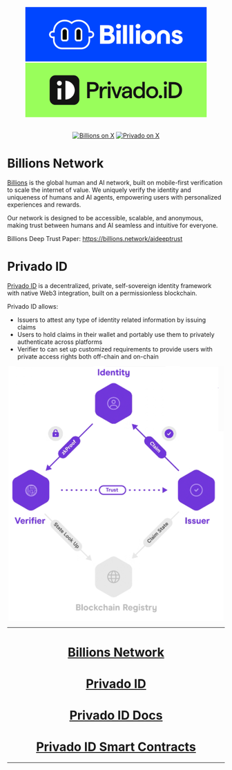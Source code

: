 <div align="center">
<a href="https://billions.network/" target="_blank"><img src="https://github.com/0xPolygonID/.github/blob/main/profile/billions.png" width="420px"/></a> <a href="https://www.privado.id/" target="_blank"><img src="https://github.com/0xPolygonID/.github/blob/main/profile/privado.png" width="420px"/></a>
</div>
<br />
<div align="center">

[![Billions on X][ico-billions]][link-billions] [![Privado on X][ico-privado]][link-privado]

</div>

[ico-billions]: https://img.shields.io/twitter/follow/billions_ntwk?label=Billions%20Network
[link-billions]: https://x.com/billions_ntwk

[ico-privado]: https://img.shields.io/twitter/follow/PrivadoID?label=Privado+ID
[link-privado]: https://x.com/PrivadoID

# Billions Network

[Billions](https://billions.network/) is the global human and AI network, built on mobile-first verification to scale the internet of value. We uniquely verify the identity and uniqueness of humans and AI agents, empowering users with personalized experiences and rewards.

Our network is designed to be accessible, scalable, and anonymous, making trust between humans and AI seamless and intuitive for everyone.

Billions Deep Trust Paper: https://billions.network/aideeptrust

# Privado ID

[Privado ID](https://www.privado.id/) is a decentralized, private, self-sovereign identity framework with native Web3 integration, built on a permissionless blockchain.

Privado ID allows:

- Issuers to attest any type of identity related information by issuing claims
- Users to hold claims in their wallet and portably use them to privately authenticate across platforms
- Verifier to can set up customized requirements to provide users with private access rights both off-chain and on-chain

<div align="center">
<img src= "https://github.com/0xPolygonID/tutorials/blob/main/mkdocs/docs/imgs/triangle-of-trust-polygonID.png" align="center" width="500"/>
</div>

---
# <div align="center"><b>[Billions Network](https://billions.network/)</b></div>
# <div align="center"><b>[Privado ID](https://www.privado.id/)</b></div>
# <div align="center"><b>[Privado ID Docs](https://docs.privado.id/)</b></div>
# <div align="center"><b>[Privado ID Smart Contracts](https://github.com/0xPolygonID/contracts)</b></div>
---
